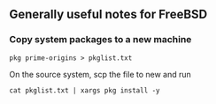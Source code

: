 ## Generally useful notes for FreeBSD


### Copy system packages to a new machine

```pkg prime-origins > pkglist.txt```

On the source system, scp the file to new and run

```cat pkglist.txt | xargs pkg install -y```

